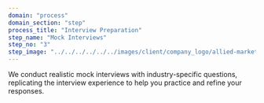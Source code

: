 ```yaml
---
domain: "process"
domain_section: "step"
process_title: "Interview Preparation"
step_name: "Mock Interviews"
step_no: "3"
step_image: "../../../../../../images/client/company_logo/allied-marketing.png"
---
```


We conduct realistic mock interviews with industry-specific questions, replicating the interview experience to help you practice and refine your responses.
